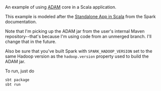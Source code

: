 An example of using [ADAM](https://github.com/bigdatagenomics/adam) core in a Scala application.

This example is modeled after the [Standalone App in Scala](http://spark.incubator.apache.org/docs/latest/quick-start.html#a-standalone-app-in-scala) from the Spark documentation.

Note that I'm picking up the ADAM jar from the user's internal Maven repository--that's because I'm using code from an unmerged branch. I'll change that in the future.

Also be sure that you've built Spark with `SPARK_HADOOP_VERSION` set to the same Hadoop version as the `hadoop.version` property used to build the ADAM jar.

To run, just do
```sh
sbt package
sbt run
```

